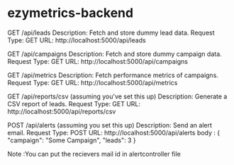 # ezymetrics-backend
 
GET /api/leads
Description: Fetch and store dummy lead data.
Request Type: GET
URL: http://localhost:5000/api/leads

GET /api/campaigns
Description: Fetch and store dummy campaign data.
Request Type: GET
URL: http://localhost:5000/api/campaigns

GET /api/metrics
Description: Fetch performance metrics of campaigns.
Request Type: GET
URL: http://localhost:5000/api/metrics


 GET /api/reports/csv (assuming you've set this up)
Description: Generate a CSV report of leads.
Request Type: GET
URL: http://localhost:5000/api/reports/csv


POST /api/alerts (assuming you set this up)
Description: Send an alert email.
Request Type: POST
URL: http://localhost:5000/api/alerts
body :
{
  "campaign": "Some Campaign",
  "leads": 3 
}


Note :You can put the recievers mail id in alertcontroller file


